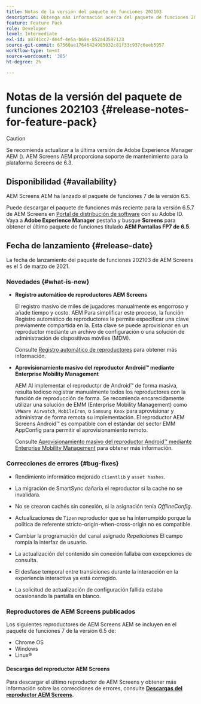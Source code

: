 ```yaml
---
title: Notas de la versión del paquete de funciones 202103
description: Obtenga más información acerca del paquete de funciones 202103 de AEM Screens lanzado el 5 de marzo de 2021.
feature: Feature Pack
role: Developer
level: Intermediate
exl-id: a8741cc7-de4f-4e5a-b69e-852a43597123
source-git-commit: 67560ae17646424985032c81f33c937c6eeb5957
workflow-type: tm+mt
source-wordcount: '385'
ht-degree: 2%

---
```


# Notas de la versión del paquete de funciones 202103 {#release-notes-for-feature-pack}

>[!CAUTION]
>Se recomienda actualizar a la última versión de Adobe Experience Manager AEM (). AEM Screens AEM proporciona soporte de mantenimiento para la plataforma Screens de 6.3.

## Disponibilidad {#availability}

AEM Screens AEM ha lanzado el paquete de funciones 7 de la versión 6.5.

Puede descargar el paquete de funciones más reciente para la versión 6.5.7 de AEM Screens en [Portal de distribución de software](https://experience.adobe.com/#/downloads/content/software-distribution/es/aem.html) con su Adobe ID. Vaya a **Adobe Experience Manager** pestaña y busque **Screens** para obtener el último paquete de funciones titulado **AEM Pantallas FP7 de 6.5**.

## Fecha de lanzamiento {#release-date}

La fecha de lanzamiento del paquete de funciones 202103 de AEM Screens es el 5 de marzo de 2021.

### Novedades {#what-is-new}

* **Registro automático de reproductores AEM Screens**

  El registro masivo de miles de jugadores manualmente es engorroso y añade tiempo y costo. AEM Para simplificar este proceso, la función Registro automático de reproductores le permite especificar una clave previamente compartida en la. Esta clave se puede aprovisionar en un reproductor mediante un archivo de configuración o una solución de administración de dispositivos móviles (MDM).

  Consulte [Registro automático de reproductores](/help/user-guide/auto-registration-players.md) para obtener más información.


* **Aprovisionamiento masivo del reproductor Android™ mediante Enterprise Mobility Management**

  AEM Al implementar el reproductor de Android™ de forma masiva, resulta tedioso registrar manualmente todos los reproductores con la función de reproducción de forma. Se recomienda encarecidamente utilizar una solución de EMM (Enterprise Mobility Management) como `VMWare Airwatch`, `MobileIron`, o `Samsung Knox` para aprovisionar y administrar de forma remota su implementación. El reproductor AEM Screens Android™ es compatible con el estándar del sector EMM AppConfig para permitir el aprovisionamiento remoto.

  Consulte [Aprovisionamiento masivo del reproductor Android™ mediante Enterprise Mobility Management](/help/user-guide/implementing-android-player.md#implementation) para obtener más información.


### Correcciones de errores {#bug-fixes}

* Rendimiento informático mejorado `clientlib` y `asset hashes`.

* La migración de SmartSync dañaría el reproductor si la caché no se invalidara.

* No se crearon cachés sin conexión, si la asignación tenía *OfflineConfig*.

* Actualizaciones de `Tizen` reproductor que se ha interrumpido porque la política de referente stricto-origin-when-cross-origin no es compatible.

* Cambiar la programación del canal asignado *Repeticiones* El campo rompía la interfaz de usuario.

* La actualización del contenido sin conexión fallaba con excepciones de consulta.

* El desfase temporal entre transiciones durante la interacción en la experiencia interactiva ya está corregido.

* La solicitud de actualización de configuración fallida estaba ocasionando la pantalla en blanco.

### Reproductores de AEM Screens publicados

Los siguientes reproductores de AEM Screens AEM se incluyen en el paquete de funciones 7 de la versión 6.5 de:

* Chrome OS
* Windows
* Linux®

#### Descargas del reproductor AEM Screens

Para descargar el último reproductor de AEM Screens y obtener más información sobre las correcciones de errores, consulte **[Descargas del reproductor AEM Screens](https://download.macromedia.com/screens/index.html)**.
